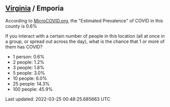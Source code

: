 
## [Virginia](/united-states/virginia) / Emporia

According to [MicroCOVID.org](http://microcovid.org),
the "Estimated Prevalence" of COVID in this county is 0.6%

If you interact with a certain number of people in this location
(all at once in a group, or spread out across the day), what is the chance that
1 or more of them has COVID?

- 1 person: 0.6%
- 2 people: 1.2%
- 3 people: 1.8%
- 5 people: 3.0%
- 10 people: 6.0%
- 25 people: 14.3%
- 100 people: 45.9%

Last updated: 2022-03-25 00:48:25.685663 UTC
